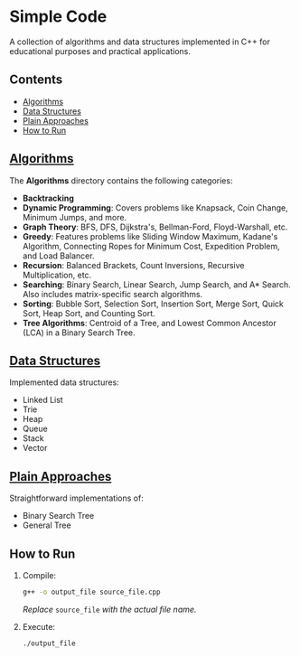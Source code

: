 # Simple Code

A collection of algorithms and data structures implemented in C++ for educational purposes and practical applications.

## Contents
- [Algorithms](#algorithms)
- [Data Structures](#data-structures)
- [Plain Approaches](#plain-approaches)
- [How to Run](#how-to-run)

## [Algorithms](./Algorithms/)
The **Algorithms** directory contains the following categories:

- **Backtracking**
- **Dynamic Programming**: Covers problems like Knapsack, Coin Change, Minimum Jumps, and more.
- **Graph Theory**: BFS, DFS, Dijkstra's, Bellman-Ford, Floyd-Warshall, etc.
- **Greedy**: Features problems like Sliding Window Maximum, Kadane's Algorithm, Connecting Ropes for Minimum Cost, Expedition Problem, and Load Balancer.
- **Recursion**: Balanced Brackets, Count Inversions, Recursive Multiplication, etc.
- **Searching**: Binary Search, Linear Search, Jump Search, and A* Search. Also includes matrix-specific search algorithms.
- **Sorting**: Bubble Sort, Selection Sort, Insertion Sort, Merge Sort, Quick Sort, Heap Sort, and Counting Sort.
- **Tree Algorithms**: Centroid of a Tree, and Lowest Common Ancestor (LCA) in a Binary Search Tree.


## [Data Structures](./Data%20Structure/)
Implemented data structures:
- Linked List
- Trie
- Heap
- Queue
- Stack
- Vector

## [Plain Approaches](./Plain_Approaches/)
Straightforward implementations of:
- Binary Search Tree
- General Tree

## How to Run
1. Compile:
   ```sh
   g++ -o output_file source_file.cpp
    ```
    *Replace* `source_file` *with the actual file name.*
    
2. Execute:
    ```sh
    ./output_file
    ```